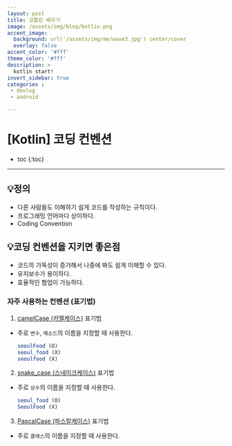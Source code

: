 ```yaml
---
layout: post
title: 코틀린 배우기
image: /assets/img/blog/kotlin.png
accent_image: 
  background: url('/assets/img/me/wave3.jpg') center/cover
  overlay: false
accent_color: '#fff'
theme_color: '#fff'
description: >
  kotlin start!
invert_sidebar: true
categories :
 - devlog	
 - android

---
```


# [Kotlin] 코딩 컨벤션



* toc
{:toc}
---





## 💡정의

- 다른 사람들도 이해하기 쉽게 코드를 작성하는 규칙이다.
- 프로그래밍 언어마다 상이하다.
- Coding Convention



## 💡코딩 컨벤션을 지키면 좋은점

- 코드의 가독성이 증가해서 나중에 봐도 쉽게 이해할 수 있다.
- 유지보수가 용이하다.
- 효율적인 협업이 가능하다.



### 자주 사용하는 컨벤션 (표기법)

1) [camelCase (카멜케이스)](https://ko.wikipedia.org/wiki/카멜_표기법) 표기법

- 주로 `변수`, `메소드`의 이름을 지정할 때 사용한다.

  ```jsx
  seoulFood (O)
  seoul_food (X)
  seoulfood (X)
  ```

2. [snake_case (스네이크케이스)](https://ko.wikipedia.org/wiki/스네이크_표기법) 표기법

- 주로 `상수`의 이름을 지정할 때 사용한다.

  ```jsx
  seoul_food (O)
  SeoulFood (X)
  ```

3. [PascalCase (파스칼케이스)](https://en.wiktionary.org/wiki/Pascal_case) 표기법

- 주로 `클래스`의 이름을 지정할 때 사용한다.

